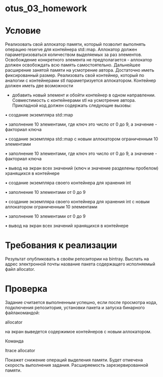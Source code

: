 # otus_03_homework

# Условие
Реализовать свой аллокатор памяти, который позволит выполнять
операцию reserve для контейнера std::map. Аллокатор должен параметризоваться
количеством выделяемых за раз элементов. Освобождение конкретного
элемента не предполагается - аллокатор должен освобождать всю память
самостоятельно. Дальнейшее расширение занятой памяти на усмотрение
автора. Достаточно иметь фиксированный размер.
Реализовать свой контейнер, который по аналогии с контейнерами stl
параметризуется аллокатором. Контейнер должен иметь две возможности
- добавить новый элемент и обойти контейнер в одном направлении.
Совместимость с контейнерами stl на усмотрение автора.
Прикладной код должен содержать следующие вызовы:

• создание экземпляра std::map

• заполнение 10 элементами, где ключ это число от 0 до 9, а значение -
факториал ключа

• создание экземпляра std::map с новым аллокатором ограниченным 10
элементами

• заполнение 10 элементами, где ключ это число от 0 до 9, а значение -
факториал ключа

• вывод на экран всех значений (ключ и значение разделены пробелом)
хранящихся в контейнере

• создание экземпляра своего контейнера для хранения int

• заполнение 10 элементами от 0 до 9

• создание экземпляра своего контейнера для хранения int с новым
аллокатором ограниченным 10 элементами

• заполнение 10 элементами от 0 до 9

• вывод на экран всех значений хранящихся в контейнере

# Требования к реализации
Результат опубликовать в своём репозитории на bintray.
Выслать на адрес электронной почты название пакета содержащего
исполняемый файл allocator.

# Проверка
Задание считается выполненным успешно, если после просмотра кода,
подключения репозитория, установки пакета и запуска бинарного файлакомандой:

allocator

на экран выведется содержимое контейнеров с новым аллокатором.

Команда

ltrace allocator

Покажет снижение операций выделения памяти.
Будет отмечена скорость выполнения задания. Расширяемость зарезервированной
памяти.
